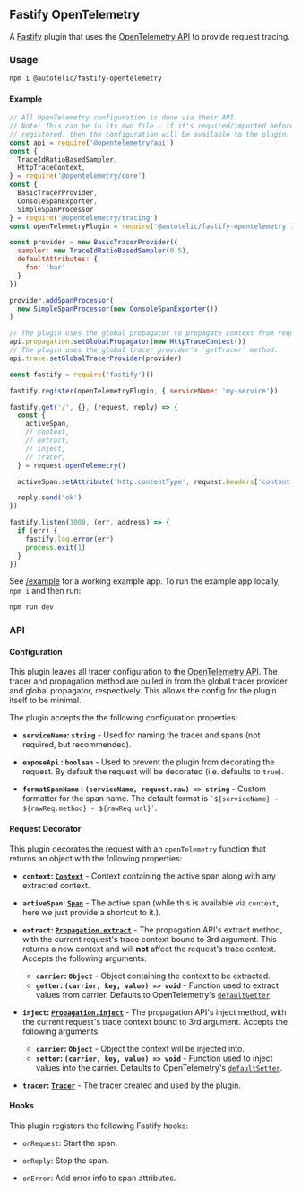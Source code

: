 ## Fastify OpenTelemetry

A [Fastify] plugin that uses the [OpenTelemetry API] to provide request tracing.

### Usage
```sh
npm i @autotelic/fastify-opentelemetry
```

#### Example

```js
// All OpenTelemetry configuration is done via their API.
// Note: This can be in its own file - if it's required/imported before the plugin is
// registered, then the configuration will be available to the plugin.
const api = require('@opentelemetry/api')
const {
  TraceIdRatioBasedSampler,
  HttpTraceContext,
} = require('@opentelemetry/core')
const {
  BasicTracerProvider,
  ConsoleSpanExporter,
  SimpleSpanProcessor
} = require('@opentelemetry/tracing')
const openTelemetryPlugin = require('@autotelic/fastify-opentelemetry')

const provider = new BasicTracerProvider({
  sampler: new TraceIdRatioBasedSampler(0.5),
  defaultAttributes: {
    foo: 'bar'
  }
})

provider.addSpanProcessor(
  new SimpleSpanProcessor(new ConsoleSpanExporter())
)

// The plugin uses the global propagator to propagate context from request headers.
api.propagation.setGlobalPropagator(new HttpTraceContext())
// The plugin uses the global tracer provider's `getTracer` method.
api.trace.setGlobalTracerProvider(provider)

const fastify = require('fastify')()

fastify.register(openTelemetryPlugin, { serviceName: 'my-service'})

fastify.get('/', {}, (request, reply) => {
  const {
    activeSpan,
    // context,
    // extract,
    // inject,
    // tracer,
  } = request.openTelemetry()

  activeSpan.setAttribute('http.contentType', request.headers['content-type'])

  reply.send('ok')
})

fastify.listen(3000, (err, address) => {
  if (err) {
    fastify.log.error(err)
    process.exit(1)
  }
})
```

See [/example](./example/index.js) for a working example app. To run the example app locally, `npm i` and then run:

```sh
npm run dev
```

### API

#### Configuration

This plugin leaves all tracer configuration to the [OpenTelemetry API]. The tracer and propagation method are pulled in from the global tracer provider and global propagator, respectively. This allows the config for the plugin itself to be minimal.

The plugin accepts the the following configuration properties:
  - **`serviceName`: `string`** - Used for naming the tracer and spans (not required, but recommended).

  - **`exposeApi` : `boolean`** - Used to prevent the plugin from decorating the request. By default the request will be decorated (i.e. defaults to `true`).

  - **`formatSpanName` : `(serviceName, request.raw) => string`** - Custom formatter for the span name. The default format is ``` `${serviceName} - ${rawReq.method} - ${rawReq.url}` ```.

#### Request Decorator

This plugin decorates the request with an `openTelemetry` function that returns an object with the following properties:
  - **`context`: [`Context`]** - Context containing the active span along with any extracted context.

  - **`activeSpan`: [`Span`]** - The active span (while this is available via `context`, here we just provide a shortcut to it.).

  - **`extract`: [`Propagation.extract`]** - The propagation API's extract method, with the current request's trace context bound to 3rd argument. This returns a new context and will **not** affect the request's trace context. Accepts the following arguments:
    - **`carrier`: `Object`** - Object containing the context to be extracted.
    - **`getter`: `(carrier, key, value) => void`** - Function used to extract values from carrier. Defaults to OpenTelemetry's [`defaultGetter`].

  - **`inject`: [`Propagation.inject`]** - The propagation API's inject method, with the current request's trace context bound to 3rd argument. Accepts the following arguments:
    - **`carrier`: `Object`** - Object the context will be injected into.
    - **`setter`: `(carrier, key, value) => void`** - Function used to inject values into the carrier. Defaults to OpenTelemetry's [`defaultSetter`].

  - **`tracer`: [`Tracer`]** - The tracer created and used by the plugin.

#### Hooks

This plugin registers the following Fastify hooks:
 - `onRequest`: Start the span.

 - `onReply`: Stop the span.

 - `onError`: Add error info to span attributes.

[Fastify]: https://fastify.io
[OpenTelemetry API]: https://github.com/open-telemetry/opentelemetry-js/tree/3f72613a36b6f97555a0fa7481755cf8b6cce1a7/packages/opentelemetry-api
[`Context`]:https://github.com/open-telemetry/opentelemetry-js/blob/3f72613a36b6f97555a0fa7481755cf8b6cce1a7/packages/opentelemetry-context-base/src/context.ts
[`Propagation.extract`]:https://github.com/open-telemetry/opentelemetry-js/blob/3f72613a36b6f97555a0fa7481755cf8b6cce1a7/packages/opentelemetry-api/src/api/propagation.ts#L90
[`Propagation.inject`]: https://github.com/open-telemetry/opentelemetry-js/blob/3f72613a36b6f97555a0fa7481755cf8b6cce1a7/packages/opentelemetry-api/src/api/propagation.ts#L75
[`Span`]: https://github.com/open-telemetry/opentelemetry-js/blob/3f72613a36b6f97555a0fa7481755cf8b6cce1a7/packages/opentelemetry-tracing/src/Span.ts
[`Tracer`]: https://github.com/open-telemetry/opentelemetry-js/blob/3f72613a36b6f97555a0fa7481755cf8b6cce1a7/packages/opentelemetry-tracing/src/Tracer.ts
[`defaultGetter`]: https://github.com/open-telemetry/opentelemetry-js/blob/3f72613a36b6f97555a0fa7481755cf8b6cce1a7/packages/opentelemetry-api/src/context/propagation/getter.ts
[`defaultSetter`]: https://github.com/open-telemetry/opentelemetry-js/blob/3f72613a36b6f97555a0fa7481755cf8b6cce1a7/packages/opentelemetry-api/src/context/propagation/setter.ts

